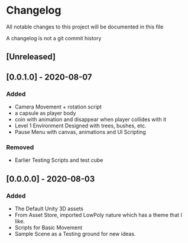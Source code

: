 # Changelog
All notable changes to this project will be documented in this file

A changelog is not a git commit history

## [Unreleased]

## [0.0.1.0] - 2020-08-07
### Added
- Camera Movement + rotation script
- a capsule as player body
- coin with animation and disappear when player collides with it
- Level 1 Environment Designed with trees, bushes, etc.
- Pause Menu with canvas, animations and UI Scripting

### Removed
- Earlier Testing Scripts and test cube

## [0.0.0.0] - 2020-08-03
### Added
- The Default Unity 3D assets
- From Asset Store, imported LowPoly nature which has a theme that I like.
- Scripts for Basic Movement
- Sample Scene as a Testing ground for new ideas.
